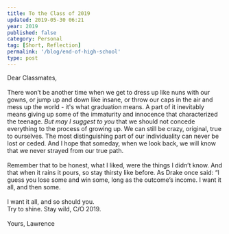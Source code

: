 ```yaml
---
title: To the Class of 2019
updated: 2019-05-30 06:21
year: 2019
published: false
category: Personal
tag: [Short, Reflection]
permalink: '/blog/end-of-high-school'
type: post
---
```


Dear Classmates, <br><br>
There won’t be another time when we get to dress up like nuns with our gowns, or jump up and down like insane, or throw our caps in the air and mess up the world - it's what graduation means. A part of it inevitably means giving up some of the immaturity and innocence that characterized the teenage. _But may I suggest to you_ that we should not concede everything to the process of growing up. We can still be crazy, original, true to ourselves. The most distinguishing part of our individuality can never be lost or ceded. And I hope that someday, when we look back, we will know that we never strayed from our true path. <br><br>
Remember that to be honest, what I liked, were the things I didn’t know. And that when it rains it pours, so stay thirsty like before. As Drake once said: “I guess you lose some and win some, long as the outcome’s income. I want it all, and then some. <br><br>
I want it all, and so should you.  
Try to shine. Stay wild, C/O 2019. <br><br>
Yours,
Lawrence
